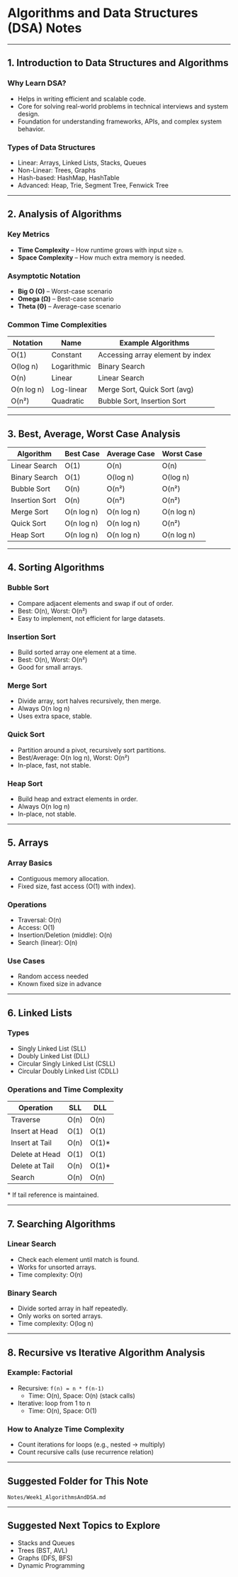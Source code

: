 # Algorithms and Data Structures (DSA) Notes

---
## 1. Introduction to Data Structures and Algorithms

### Why Learn DSA?
- Helps in writing efficient and scalable code.
- Core for solving real-world problems in technical interviews and system design.
- Foundation for understanding frameworks, APIs, and complex system behavior.

### Types of Data Structures
- Linear: Arrays, Linked Lists, Stacks, Queues
- Non-Linear: Trees, Graphs
- Hash-based: HashMap, HashTable
- Advanced: Heap, Trie, Segment Tree, Fenwick Tree

---

## 2. Analysis of Algorithms

### Key Metrics
- **Time Complexity** – How runtime grows with input size `n`.
- **Space Complexity** – How much extra memory is needed.

### Asymptotic Notation
- **Big O (O)** – Worst-case scenario
- **Omega (Ω)** – Best-case scenario
- **Theta (Θ)** – Average-case scenario

### Common Time Complexities
| Notation   | Name         | Example Algorithms                |
|------------|--------------|-----------------------------------|
| O(1)       | Constant      | Accessing array element by index |
| O(log n)   | Logarithmic   | Binary Search                    |
| O(n)       | Linear        | Linear Search                    |
| O(n log n) | Log-linear    | Merge Sort, Quick Sort (avg)     |
| O(n²)      | Quadratic     | Bubble Sort, Insertion Sort      |

---

## 3. Best, Average, Worst Case Analysis

| Algorithm       | Best Case  | Average Case | Worst Case |
|------------------|------------|--------------|-------------|
| Linear Search     | O(1)       | O(n)         | O(n)        |
| Binary Search     | O(1)       | O(log n)     | O(log n)    |
| Bubble Sort       | O(n)       | O(n²)        | O(n²)       |
| Insertion Sort    | O(n)       | O(n²)        | O(n²)       |
| Merge Sort        | O(n log n) | O(n log n)   | O(n log n)  |
| Quick Sort        | O(n log n) | O(n log n)   | O(n²)       |
| Heap Sort         | O(n log n) | O(n log n)   | O(n log n)  |

---

## 4. Sorting Algorithms

### Bubble Sort
- Compare adjacent elements and swap if out of order.
- Best: O(n), Worst: O(n²)
- Easy to implement, not efficient for large datasets.

### Insertion Sort
- Build sorted array one element at a time.
- Best: O(n), Worst: O(n²)
- Good for small arrays.

### Merge Sort
- Divide array, sort halves recursively, then merge.
- Always O(n log n)
- Uses extra space, stable.

### Quick Sort
- Partition around a pivot, recursively sort partitions.
- Best/Average: O(n log n), Worst: O(n²)
- In-place, fast, not stable.

### Heap Sort
- Build heap and extract elements in order.
- Always O(n log n)
- In-place, not stable.

---

## 5. Arrays

### Array Basics
- Contiguous memory allocation.
- Fixed size, fast access (O(1) with index).

### Operations
- Traversal: O(n)
- Access: O(1)
- Insertion/Deletion (middle): O(n)
- Search (linear): O(n)

### Use Cases
- Random access needed
- Known fixed size in advance

---

## 6. Linked Lists

### Types
- Singly Linked List (SLL)
- Doubly Linked List (DLL)
- Circular Singly Linked List (CSLL)
- Circular Doubly Linked List (CDLL)

### Operations and Time Complexity

| Operation       | SLL        | DLL        |
|------------------|------------|------------|
| Traverse         | O(n)       | O(n)       |
| Insert at Head   | O(1)       | O(1)       |
| Insert at Tail   | O(n)       | O(1)*      |
| Delete at Head   | O(1)       | O(1)       |
| Delete at Tail   | O(n)       | O(1)*      |
| Search           | O(n)       | O(n)       |

\* If tail reference is maintained.

---

## 7. Searching Algorithms

### Linear Search
- Check each element until match is found.
- Works for unsorted arrays.
- Time complexity: O(n)

### Binary Search
- Divide sorted array in half repeatedly.
- Only works on sorted arrays.
- Time complexity: O(log n)

---

## 8. Recursive vs Iterative Algorithm Analysis

### Example: Factorial

- Recursive: `f(n) = n * f(n-1)`
  - Time: O(n), Space: O(n) (stack calls)
- Iterative: loop from 1 to n
  - Time: O(n), Space: O(1)

### How to Analyze Time Complexity
- Count iterations for loops (e.g., nested → multiply)
- Count recursive calls (use recurrence relation)

---

## Suggested Folder for This Note
`Notes/Week1_AlgorithmsAndDSA.md`

---

## Suggested Next Topics to Explore
- Stacks and Queues
- Trees (BST, AVL)
- Graphs (DFS, BFS)
- Dynamic Programming
